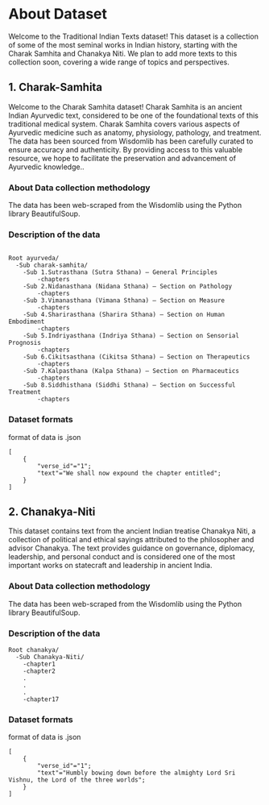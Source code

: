 # About Dataset
Welcome to the Traditional Indian Texts dataset! This dataset is a collection of some of the most seminal works in Indian history, starting with the Charak Samhita and Chanakya Niti. We plan to add more texts to this collection soon, covering a wide range of topics and perspectives.  
## 1. Charak-Samhita
Welcome to the Charak Samhita dataset! Charak Samhita is an ancient Indian Ayurvedic text, considered to be one of the foundational texts of this traditional medical system. Charak Samhita  covers various aspects of Ayurvedic medicine such as anatomy, physiology, pathology, and treatment. The data has been sourced from Wisdomlib has been carefully curated to ensure accuracy and authenticity. By providing access to this valuable resource, we hope to facilitate the preservation and advancement of Ayurvedic knowledge..

### About Data collection methodology

The data has been web-scraped from the Wisdomlib using the Python library BeautifulSoup.

### Description of the data
```

Root ayurveda/
  -Sub charak-samhita/
    -Sub 1.Sutrasthana (Sutra Sthana) — General Principles
        -chapters
    -Sub 2.Nidanasthana (Nidana Sthana) — Section on Pathology
        -chapters
    -Sub 3.Vimanasthana (Vimana Sthana) — Section on Measure
        -chapters
    -Sub 4.Sharirasthana (Sharira Sthana) — Section on Human Embodiment
        -chapters
    -Sub 5.Indriyasthana (Indriya Sthana) — Section on Sensorial Prognosis
        -chapters
    -Sub 6.Cikitsasthana (Cikitsa Sthana) — Section on Therapeutics
        -chapters
    -Sub 7.Kalpasthana (Kalpa Sthana) — Section on Pharmaceutics
        -chapters
    -Sub 8.Siddhisthana (Siddhi Sthana) — Section on Successful Treatment
        -chapters
```

### Dataset formats

format of data is .json

```
[
    {
        "verse_id"="1";
        "text"="We shall now expound the chapter entitled";
    }
]
```
## 2. Chanakya-Niti
This dataset contains text from the ancient Indian treatise Chanakya Niti, a collection of political and ethical sayings attributed to the philosopher and advisor Chanakya. The text provides guidance on governance, diplomacy, leadership, and personal conduct and is considered one of the most important works on statecraft and leadership in ancient India.

### About Data collection methodology

The data has been web-scraped from the Wisdomlib using the Python library BeautifulSoup.

### Description of the data
```
Root chanakya/
  -Sub Chanakya-Niti/
    -chapter1
    -chapter2
    .
    .
    .
    -chapter17
```

### Dataset formats

format of data is .json

```
[
    {
        "verse_id"="1";
        "text"="Humbly bowing down before the almighty Lord Sri Vishnu, the Lord of the three worlds";
    }
]
```
